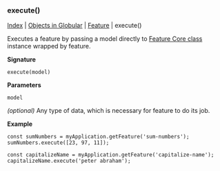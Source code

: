 ### execute()

[Index](/docs/README.md) | [Objects in Globular](/docs/objects/README.md) | [Feature](/docs/objects/feature/README.md) | execute()

Executes a feature by passing a model directly to [Feature Core class](/docs/interface/FeatureCore.md) instance wrapped by feature.

**Signature**

    execute(model)

**Parameters**

`model`

*(optional)* Any type of data, which is necessary for feature to do its job.

**Example**

    const sumNumbers = myApplication.getFeature('sum-numbers');
    sumNumbers.execute([23, 97, 11]);

    const capitalizeName = myApplication.getFeature('capitalize-name');
    capitalizeName.execute('peter abraham');
